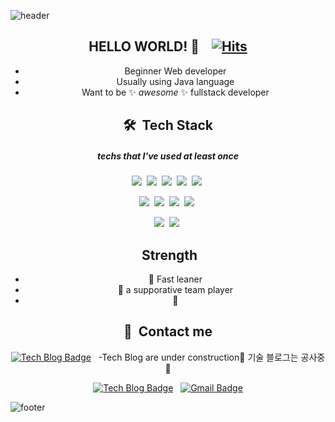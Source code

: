 ![header](https://capsule-render.vercel.app/api?type=waving&color=gradient&height=230&section=header&text=Yoonjin%20Lee&fontSize=65)


<div align=center>
 
## HELLO WORLD! 🥳 &nbsp;&nbsp; [![Hits](https://hits.seeyoufarm.com/api/count/incr/badge.svg?url=https%3A%2F%2Fgithub.com%2Fyoongs108&count_bg=%23235C88&title_bg=%2399C9C5&icon=&icon_color=%23E7E7E7&title=hits&edge_flat=false)](https://hits.seeyoufarm.com)
* Beginner Web developer
* Usually using Java language
* Want to be ✨&nbsp;_awesome_&nbsp;✨ fullstack developer


## 🛠 &nbsp;Tech Stack
##### techs that I've used at least once

<img src="https://img.shields.io/badge/Java-007396?style=flat-square&logo=Java&logoColor=white"/>&nbsp;
<img src="https://img.shields.io/badge/Javascript-F7DF1E?style=flat-square&logo=Javascript&logoColor=white"/>&nbsp;
<img src="https://img.shields.io/badge/Spring-6DB33F?style=flat-square&logo=Spring&logoColor=white"/>&nbsp;
<img src="https://img.shields.io/badge/Python-3766AB?style=flat-square&logo=Python&logoColor=white"/>&nbsp;
<img src="https://img.shields.io/badge/PyCharm-000000?style=flat-square&logo=PyCharm&logoColor=white"/>&nbsp;

<img src="https://img.shields.io/badge/HTML5-E34F26?style=flat-square&logo=HTML5&logoColor=white"/>&nbsp;
<img src="https://img.shields.io/badge/Css-1572B6?style=flat-square&logo=Css&logoColor=white"/>&nbsp;
<img src="https://img.shields.io/badge/VisualStudioCode-007ACC?style=flat-square&logo=VisualStudioCode&logoColor=white"/>&nbsp;
<img src="https://img.shields.io/badge/JSP-007396?style=flat-square&logo=JSP&logoColor=white"/>&nbsp;

<img src="https://img.shields.io/badge/Oracle-F80000?style=flat-square&logo=Oracle&logoColor=white"/>&nbsp;
<img src="https://img.shields.io/badge/MongoDB-47A248?style=flat-square&logo=MongoDB&logoColor=white"/>&nbsp;

## &nbsp;Strength
* 🚀 Fast leaner
* 🤝 a supporative team player
* 📝 

## 👋 &nbsp;Contact me

[![Tech Blog Badge](http://img.shields.io/badge/-Tech%20blog-black?style=flat-square&logo=github&link=https://yoongs108.github.io/)](https://yoongs108.github.io/) &nbsp; -Tech Blog are under construction🔨 기술 블로그는 공사중 🔨 

[![Tech Blog Badge](http://img.shields.io/badge/Notion-0000000?style=flat-square&logo=Notion&l&logoColor=white&link=#/)](https://#/) &nbsp;
[![Gmail Badge](https://img.shields.io/badge/Gmail-d14836?style=flat-square&logo=Gmail&logoColor=white&link=mailto:yoongs108@gmail.com)](mailto:yoongs108@gmail.com)

</div>


![footer](https://capsule-render.vercel.app/api?type=waving&color=gradient&height=150&section=footer)
